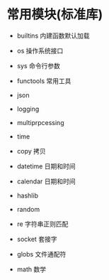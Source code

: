 # 常用模块(标准库)

- builtins 内建函数默认加载

- os 操作系统接口

- sys 命令行参数

- functools 常用工具

- json

- logging

- multiprpcessing

- time

- copy 拷贝

- datetime 日期和时间

- calendar 日期和时间

- hashlib

- random

- re 字符串正则匹配

- socket 套接字

- globs 文件通配符

- math 数学